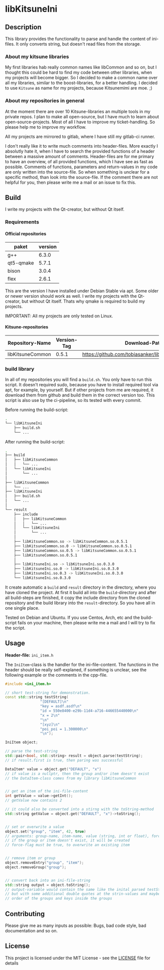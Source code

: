 # libKitsuneIni

## Description

This library provides the functionality to parse and handle the content of ini-files. It only converts string, but doesn't read files from the storage.

### About my kitsune libraries

My first libraries hab really common names like libCommon and so on, but I thought this could be hard to find my code between other libraries, when my projects will become bigger. So I decided to make a common name over all my libraries, similar to the boost-libraries, for a better handling. I decided to use `Kitsune` as name for my projects, because Kitsunemimi are moe. ;)

### About my repositories in general

At the moment there are over 10 Kitsune-libraries an multiple tools in my private repos. I plan to make all open-source, but I have much to learn about open-source-projects. Most of all I have to improve my ticket-handling. So please help me to improve my workflow.

All my projects are mirrored to gitlab, where I have still my gitlab-ci runner. 

I don't really like it to write much comments into header-files. More exactly I absolutly hate it, when I have to search the provided functions of a header between a massive amount of comments. Header-files are for me primary to have an overview, of all provided functions, which I have see as fast as possible. Comments of functions, parameters and return-values in my code are only written into the source-file. So when something is unclear for a specific method, than look into the source-file. If the comment there are not helpful for you, then please write me a mail or an issue to fix this. 

## Build

I write my projects with the Qt-creator, but without Qt itself. 

### Requirements

#### Official repositories

paket | version
--- | ---
g++ | 6.3.0
qt5-qmake | 5.7.1
bison | 3.0.4
flex | 2.6.1 

This are the version I have installed under Debian Stable via apt. Some older or newer version should work as well. I write my projects with the Qt-creator, but without Qt itself. Thats why qmake is required to build my projects.

IMPORTANT: All my projects are only tested on Linux. 

#### Kitsune-repositories

Repository-Name | Version-Tag | Download-Path
--- | --- | ---
libKitsuneCommon | 0.5.1 |  https://github.com/tobiasanker/libKitsuneCommon.git


### build library

In all of my repositories you will find a `build.sh`. You only have to run this script. It doesn't required sudo, because you have to install required tool via apt, for example, by yourself. But if other projects from me are required, it download them from github and build them in the correct version too. This script is also use by the ci-pipeline, so its tested with every commit.

Before running the build-script:

```bash
.
└── libKitsuneIni
    ├── build.sh
    └── ...
```

After running the build-script:

```bash
.
├── build
│   ├── libKitsuneCommon
│   │   └── ...
│   └── libKitsuneIni
│       └── ...
│
├── libKitsuneCommon
│   └── ...
├── libKitsuneIni
│   ├── build.sh
│   └── ...
│
└── result
    ├── include
    │   ├── libKitsuneCommon
    │   │   └── ...
    │   └── libKitsuneIni
    │       └── ...
    │
    ├── libKitsuneCommon.so -> libKitsuneCommon.so.0.5.1
    ├── libKitsuneCommon.so.0 -> libKitsuneCommon.so.0.5.1
    ├── libKitsuneCommon.so.0.5 -> libKitsuneCommon.so.0.5.1
    ├── libKitsuneCommon.so.0.5.1
    │
    ├── libKitsuneIni.so -> libKitsuneIni.so.0.3.0
    ├── libKitsuneIni.so.0 -> libKitsuneIni.so.0.3.0
    ├── libKitsuneIni.so.0.3 -> libKitsuneIni.so.0.3.0
    └── libKitsuneIni.so.0.3.0
```

It create automatic a `build` and `result` directory in the directory, where you have cloned the project. At first it build all into the `build`-directory and after all build-steps are finished, it copy the include directory from the cloned repository and the build library into the `result`-directory. So you have all in one single place.

Tested on Debian and Ubuntu. If you use Centos, Arch, etc and the build-script fails on your machine, then please write me a mail and I will try to fix the script.


## Usage

**Header-file:** `ini_item.h`

The `IniItem`-class is the handler for the ini-file-content. The functions in the header should be really self-explaned, if something is unclear, see the following example or the comments in the cpp-file.

```cpp
#include <ini_item.h>

// short test-string for demonstration. 
const std::string testString(
                "[DEFAULT]\n"
                "key = asdf.asdf\n"
                "id = 550e8400-e29b-11d4-a716-446655440000\n"
                "x = 2\n"
                "\n"
                "[xyz]\n"
                "poi_poi = 1.300000\n"
                "\n");

IniItem object;

// parse the test-string
std::pair<bool, std::string> result = object.parse(testString);
// if result.first is true, then paring was successful

DataItem* value = object.get("DEFAULT", "x")
// if value is a nullptr, then the group and/or item doesn't exist
// the DataItem-class comes from my library libKitsuneCommon


// get an item of the ini-file-content
int getValue = value->getInt();
// getValue now contains 2

// it could also be converted into a stirng with the toString-method
std::string getValue = object.get("DEFAULT", "x")->toString();


// set or overwrite a value
object.set("group", "item", 42, true)
// arguments: group-name, item-name, value (string, int or float), force-flag
// if the group or item doesn't exist, it will be created
// force-flag must be true, to overwrite an existing item


// remove item or group
object.removeEntry("group", "item");
object.removeGroup("group");


// convert back into an ini-file-string
std::string output = object.toString();
// output-variable would contain the same like the inital parsed testString
// but with some additional double quotes at the strin-values and maybe another 
// order of the groups and keys inside the groups

```


## Contributing

Please give me as many inputs as possible: Bugs, bad code style, bad documentation and so on.

## License

This project is licensed under the MIT License - see the [LICENSE](LICENSE) file for details
